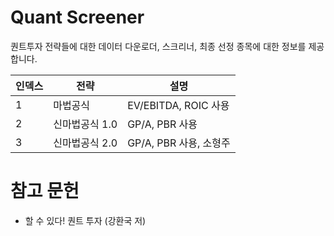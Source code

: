 # Quant Screener 

퀀트투자 전략들에 대한 데이터 다운로더, 스크리너, 최종 선정 종목에 대한 정보를 제공합니다. 

| 인덱스 | 전략 | 설명 | 
|------|-----|-----|
| 1 | 마법공식 | EV/EBITDA, ROIC 사용 |
| 2 | 신마법공식 1.0 | GP/A, PBR 사용 | 
| 3 | 신마법공식 2.0 | GP/A, PBR 사용, 소형주 |



# 참고 문헌

* 할 수 있다! 퀀트 투자 (강환국 저)
